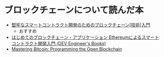 # ブロックチェーンについて読んだ本

* [堅牢なスマートコントラクト開発のためのブロックチェーン[技術]入門](https://bookworm.improve-future.com/book/10019)
    * おすすめ
* [はじめてのブロックチェーン・アプリケーション Ethereumによるスマートコントラクト開発入門 (DEV Engineer's Books)](https://bookworm.improve-future.com/book/10021)
* [Mastering Bitcoin: Programming the Open Blockchain](https://bookworm.improve-future.com/book/16968)
